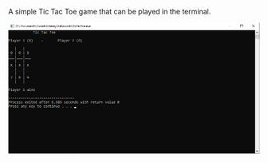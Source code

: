A simple Tic Tac Toe game that can be played in the terminal.

![alt text](https://github.com/rizkyarchives/journey/blob/main/C/tic-tac-toe/output.png)
